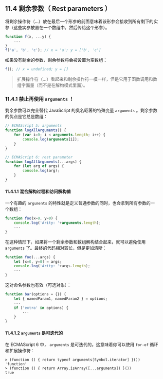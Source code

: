 ## 11.4 剩余参数（ Rest parameters ）

将剩余操作符（...）放在最后一个形参的前面意味着该形参会接收到所有剩下的实参（这些实参放置在一个数组中，然后传给这个形参）。

```js
function f(x, ...y) {
    ···
}
f('a', 'b', 'c'); // x = 'a'; y = ['b', 'c']
```

如果没有剩余的参数，剩余参数将会被设置为空数组：

```js
f(); // x = undefined; y = []
```

> 扩展操作符（...）看起来和剩余操作符一模一样，但是它用于函数调用和数组字面量（而不是在解构模式里面）。

### 11.4.1 禁止再使用 `arguments` ！

剩余参数可以完全替代 JavaScript 的臭名昭著的特殊变量 `arguments` 。剩余参数的优点是它总是数组：

```js
// ECMAScript 5: arguments
function logAllArguments() {
    for (var i=0; i < arguments.length; i++) {
        console.log(arguments[i]);
    }
}

// ECMAScript 6: rest parameter
function logAllArguments(...args) {
    for (let arg of args) {
        console.log(arg);
    }
}
```

#### 11.4.1.1 混合解构过程和访问解构值

一个有趣的 `arguments` 的特性就是定义普通参数的同时，也会拿到所有参数的一个数组：

```js
function foo(x=0, y=0) {
    console.log('Arity: '+arguments.length);
    ···
}
```

在这种情形下，如果将一个剩余参数和数组解构结合起来，就可以避免使用 `arguments` 了。最终的代码相对较长，但是更加清晰：

```js
function foo(...args) {
    let [x=0, y=0] = args;
    console.log('Arity: '+args.length);
    ···
}
```

这对命名参数也有效（可选对象）：

```js
function bar(options = {}) {
    let { namedParam1, namedParam2 } = options;
    ···
    if ('extra' in options) {
        ···
    }
}
```

#### 11.4.1.2 `arguments` 是可迭代的

在 ECMAScript 6 中， `arguments` 是可迭代的，这意味着你可以使用 `for-of` 循环和扩展操作符：

```
> (function () { return typeof arguments[Symbol.iterator] }())
'function'
> (function () { return Array.isArray([...arguments]) }())
true
```